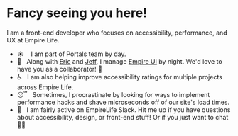 # Fancy seeing you here!

I am a front-end developer who focuses on accessibility, performance, and UX at Empire Life. 

- ☀️     I am part of Portals team by day.
- 🌙    Along with [Eric](https://github.com/emperic) and [Jeff](https://github.com/empire-jlee), I manage [Empire UI](https://empirelife.github.io/empire-ui/?path=/story/status-page--default) by night. We'd love to have you as a collaborator! 🤝
- ♿    I am also helping improve accessibility ratings for multiple projects across Empire Life. 
- 😴    Sometimes, I procrastinate by looking for ways to implement performance hacks and shave microseconds off of our site's load times.
- 💬    I am fairly active on EmpireLife Slack. Hit me up if you have questions about accessibility, design, or front-end stuff! Or if you just want to chat 💁‍♂️ 
